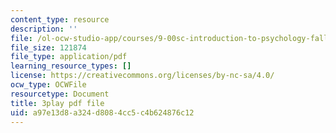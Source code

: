 ```yaml
---
content_type: resource
description: ''
file: /ol-ocw-studio-app/courses/9-00sc-introduction-to-psychology-fall-2011/a97e13d8a324d8084cc5c4b624876c12_z9XQpjNgeBI.pdf
file_size: 121874
file_type: application/pdf
learning_resource_types: []
license: https://creativecommons.org/licenses/by-nc-sa/4.0/
ocw_type: OCWFile
resourcetype: Document
title: 3play pdf file
uid: a97e13d8-a324-d808-4cc5-c4b624876c12
---
```

